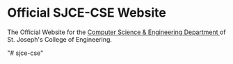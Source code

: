 # Official SJCE-CSE Website

The Official Website for the [ Computer Science & Engineering Department ](https://rahul051296.github.io/SJCE-CSE) of St. Joseph's College of Engineering.

 "# sjce-cse" 
